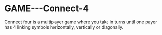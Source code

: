 # GAME---Connect-4
Connect four is a multiplayer game where you take in turns until one payer has 4 linking symbols horizontally, vertically or diagonally.
